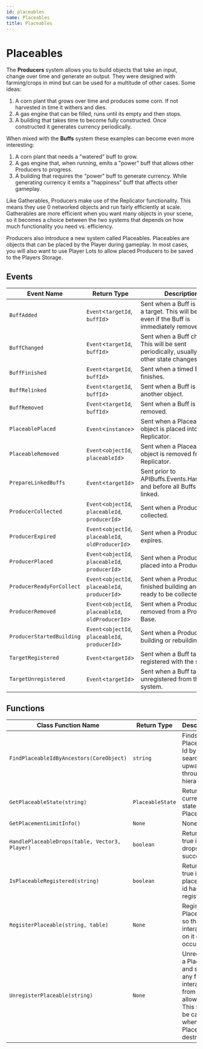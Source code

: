 ```yaml
---
id: placeables
name: Placeables
title: Placeables
---
```


# Placeables

The **Producers** system allows you to build objects that take an input, change over time and generate an output. They were designed with farming/crops in mind but can be used for a multitude of other cases. Some ideas:

1. A corn plant that grows over time and produces some corn. If not harvested in time it withers and dies.
2. A gas engine that can be filled, runs until its empty and then stops.
3. A building that takes time to become fully constructed. Once constructed it generates currency periodically.

When mixed with the **Buffs** system these examples can become even more interesting:

1. A corn plant that needs a "watered" buff to grow.
2. A gas engine that, when running, emits a "power" buff that allows other Producers to progress.
3. A building that requires the "power" buff to generate currency. While generating currency it emits a "happiness" buff that affects other gameplay.

Like Gatherables, Producers make use of the Replicator functionality. This means they use 0 networked objects and run fairly efficiently at scale. Gatherables are more efficient when you want many objects in your scene, so it becomes a choice between the two systems that depends on how much functionality you need vs. efficiency.

Producers also introduce a new system called Placeables. Placeables are objects that can be placed by the Player during gameplay. In most cases, you will also want to use Player Lots to allow placed Producers to be saved to the Players Storage.

## Events

| Event Name | Return Type | Description | Tags |
| ---------- | ----------- | ----------- | ---- |
| `BuffAdded` | `Event`<`targetId`, `buffId`> | Sent when a Buff is added to a target. This will be sent even if the Buff is immediately removed. | Client |
| `BuffChanged` | `Event`<`targetId`, `buffId`> | Sent when a Buff changes. This will be sent periodically, usually when other state changes. | Client |
| `BuffFinished` | `Event`<`targetId`, `buffId`> | Sent when a timed Buff finishes. | Client |
| `BuffRelinked` | `Event`<`targetId`, `buffId`> | Sent when a Buff is linked to another object. | Client |
| `BuffRemoved` | `Event`<`targetId`, `buffId`> | Sent when a Buff is removed. | Client |
| `PlaceablePlaced` | `Event`<`instance`> | Sent when a Placeable object is placed into a Replicator. | Client |
| `PlaceableRemoved` | `Event`<`objectId`, `placeableId`> | Sent when a Placeable object is removed from a Replicator. | Client |
| `PrepareLinkedBuffs` | `Event`<`targetId`> | Sent prior to APIBuffs.Events.HandleBuffs and before all Buffs are linked. | Client |
| `ProducerCollected` | `Event`<`objectId`, `placeableId`, `producerId`> | Sent when a Producer is collected. | Client |
| `ProducerExpired` | `Event`<`objectId`, `placeableId`, `oldProducerId`> | Sent when a Producer expires. | Client |
| `ProducerPlaced` | `Event`<`objectId`, `placeableId`, `producerId`> | Sent when a Producer is placed into a Producer Base. | Client |
| `ProducerReadyForCollect` | `Event`<`objectId`, `placeableId`, `producerId`> | Sent when a Producer has finished building and is ready to be collected. | Client |
| `ProducerRemoved` | `Event`<`objectId`, `placeableId`, `oldProducerId`> | Sent when a Producer is removed from a Producer Base. | Client |
| `ProducerStartedBuilding` | `Event`<`objectId`, `placeableId`, `producerId`> | Sent when a Producer starts building or rebuilding. | Client |
| `TargetRegistered` | `Event`<`targetId`> | Sent when a Buff target is registered with the system. | Client |
| `TargetUnregistered` | `Event`<`targetId`> | Sent when a Buff target is unregistered from the system. | Client |

## Functions

| Class Function Name | Return Type | Description | Tags |
| ------------------- | ----------- | ----------- | ---- |
| `FindPlaceableIdByAncestors(CoreObject)` | `string` | Finds a Placeable Id by searching upward through the hierarchy. | None |
| `GetPlaceableState(string)` | `PlaceableState` | Returns the current state for a Placeable. | None |
| `GetPlacementLimitInfo()` | `None` | None | None |
| `HandlePlaceableDrops(table, Vector3, Player)` | `boolean` | Returns true if drops are successful. | None |
| `IsPlaceableRegistered(string)` | `boolean` | Returns true if the placeable id has been registered. | None |
| `RegisterPlaceable(string, table)` | `None` | Registers a Placeable so that interactions on it can occur. | None |
| `UnregisterPlaceable(string)` | `None` | Unregisters a Placeable and stops any further interactions from being allowed. This should be called when the Placeable is destroyed. | None |

